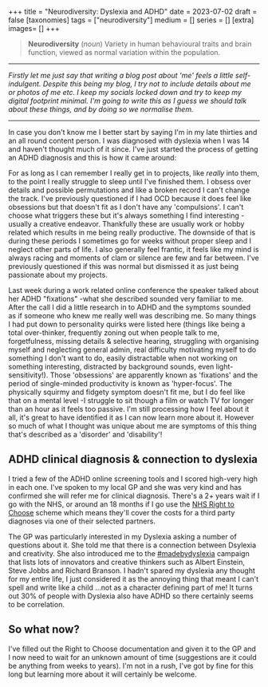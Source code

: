 +++
title = "Neurodiversity: Dyslexia and ADHD"
date = 2023-07-02
draft =  false
[taxonomies]
tags = ["neurodiversity"]
medium = []
series = []
[extra]
images= []
+++


> **Neurodiversity** (_noun_) Variety in human behavioural traits and brain function, viewed as normal variation within the population.

---

_Firstly let me just say that writing a blog post about 'me' feels a little self-indulgent. Despite this being my blog, I try not to include details about me or photos of me etc. I keep my socials locked down and try to keep my digital footprint minimal. I'm going to write this as I guess we should talk about these things, and by doing so we normalise them._

---

In case you don't know me I better start by saying I'm in my late thirties and an all round content person. I was diagnosed with dyslexia when I was 14 and haven't thought much of it since. I've just started the process of getting an ADHD diagnosis and this is how it came around:

For as long as I can remember I really get in to projects, like _really_ into them, to the point I really struggle to sleep until I've finished them. I obsess over details and possible permutations and like a broken record I can't change the track. I've previously questioned if I had OCD because it does feel like obsessions but that doesn't fit as I don't have any 'compulsions'. I can't choose what triggers these but it's always something I find interesting -usually a creative endeavor. Thankfully these are usually work or hobby related which results in me being really productive. The downside of that is during these periods I sometimes go for weeks without proper sleep and I neglect other parts of life. I also generally feel frantic, it feels like my mind is always racing and moments of clam or silence are few and far between. I've previously questioned if this was normal but dismissed it as just being passionate about my projects.

Last week during a work related online conference the speaker talked about her ADHD "fixations" -what she described sounded very familiar to me. After the call I did a little research in to ADHD and the symptoms sounded as if someone who knew me really well was describing me. So many things I had put down to personality quirks were listed here (things like being a total over-thinker, frequently zoning out when people talk to me, forgetfulness, missing details & selective hearing, struggling with organising myself and neglecting general admin, real difficulty motivating myself to do something I don't want to do, easily distractable when not working on something interesting, distracted by background sounds, even light-sensitivity!). Those 'obsessions' are apparently known as 'fixations' and the period of single-minded productivity is known as 'hyper-focus'. The physically squirmy and fidgety symptom doesn't fit me, but I do feel like that on a mental level -I struggle to sit though a film or watch TV for longer than an hour as it feels too passive. I'm still processing how I feel about it all, it's great to have identified it as I can now learn more about it. However so much of what I thought was unique about me are symptoms of this thing that's described as a 'disorder' and 'disability'!

## ADHD clinical diagnosis & connection to dyslexia

I tried a few of the ADHD online screening tools and I scored high-very high in each one. I've spoken to my local GP and she was very kind and has confirmed she will refer me for clinical diagnosis. There's a 2+ years wait if I go with the NHS, or around an 18 months if I go use the [NHS Right to Choose](https://adhduk.co.uk/right-to-choose/) scheme which means they'll cover the costs for a third party diagnoses via one of their selected partners.

The GP was particularly interested in my Dyslexia asking a number of questions about it. She told me that there is a connection between Dsylexia and creativity. She also introduced me to the [#madebydyslexia](https://www.madebydyslexia.org/) campaign that lists lots of innovators and creative thinkers such as Albert Einstein, Steve Jobbs and Richard Branson. I hadn't spared my dyslexia any thought for my entire life, I just considered it as the annoying thing that meant I can't spell and write like a child ...not as a character defining part of me! It turns out 30% of people with Dyslexia also have ADHD so there certainly seems to be correlation.

## So what now?

I've filled out the Right to Choose documentation and given it to the GP and I now need to wait for an unknown amount of time (suggestions are it could be anything from weeks to years). I'm not in a rush, I've got by fine for this long but learning more about it will certainly be welcome.
